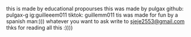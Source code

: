 this is made by educational propourses
this was made by pulgax
github: pulgax-g
ig:guilleeem011
tiktok: guillemm011
tis was made for fun by a spanish man:)))
whatever you want to ask write to sjeje2553@gmail.com
thks for reading all this :))))
